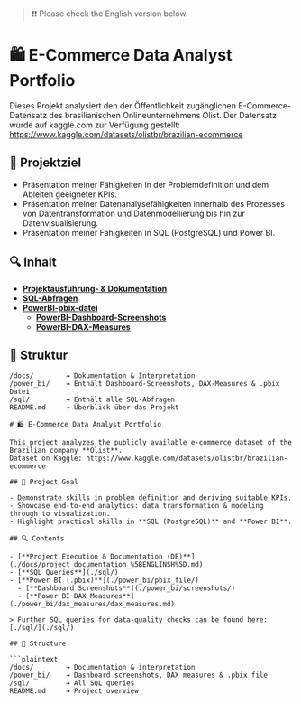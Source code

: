 
> ❗❗ Please check the English version below.

# 🛍️ E-Commerce Data Analyst Portfolio

Dieses Projekt analysiert den der Öffentlichkeit zugänglichen E-Commerce-Datensatz des brasilianischen Onlineunternehmens Olist. Der Datensatz wurde auf kaggle.com zur Verfügung gestellt: https://www.kaggle.com/datasets/olistbr/brazilian-ecommerce

## 📌 Projektziel

- Präsentation meiner Fähigkeiten in der Problemdefinition und dem Ableiten geeigneter KPIs.
- Präsentation meiner Datenanalysefähigkeiten innerhalb des Prozesses von Datentransformation und Datenmodellierung bis hin zur Datenvisualisierung.
- Präsentation meiner Fähigkeiten in SQL (PostgreSQL) und Power BI.

## 🔍 Inhalt

- [**Projektausführung- & Dokumentation**](./docs/project_documentation_%5BDEUTSCH%5D.md)
- [**SQL-Abfragen**](./sql/)
- [**PowerBI-pbix-datei**](./power_bi/pbix_file/)
  - [**PowerBI-Dashboard-Screenshots**](./power_bi/screenshots/)
  - [**PowerBI-DAX-Measures**](./power_bi/dax_measures/dax_measures.md)

## 📂 Struktur

```plaintext
/docs/        → Dokumentation & Interpretation
/power_bi/    → Enthält Dashboard-Screenshots, DAX-Measures & .pbix Datei
/sql/         → Enthält alle SQL-Abfragen  
README.md     → Überblick über das Projekt

# 🛍️ E-Commerce Data Analyst Portfolio

This project analyzes the publicly available e-commerce dataset of the Brazilian company **Olist**.  
Dataset on Kaggle: https://www.kaggle.com/datasets/olistbr/brazilian-ecommerce

## 📌 Project Goal

- Demonstrate skills in problem definition and deriving suitable KPIs.
- Showcase end-to-end analytics: data transformation & modeling through to visualization.
- Highlight practical skills in **SQL (PostgreSQL)** and **Power BI**.

## 🔍 Contents

- [**Project Execution & Documentation (DE)**](./docs/project_documentation_%5BENGLINSH%5D.md)
- [**SQL Queries**](./sql/)
- [**Power BI (.pbix)**](./power_bi/pbix_file/)
  - [**Dashboard Screenshots**](./power_bi/screenshots/)
  - [**Power BI DAX Measures**](./power_bi/dax_measures/dax_measures.md)

> Further SQL queries for data-quality checks can be found here: [./sql/](./sql/)

## 📂 Structure

```plaintext
/docs/        → Documentation & interpretation
/power_bi/    → Dashboard screenshots, DAX measures & .pbix file
/sql/         → All SQL queries
README.md     → Project overview
